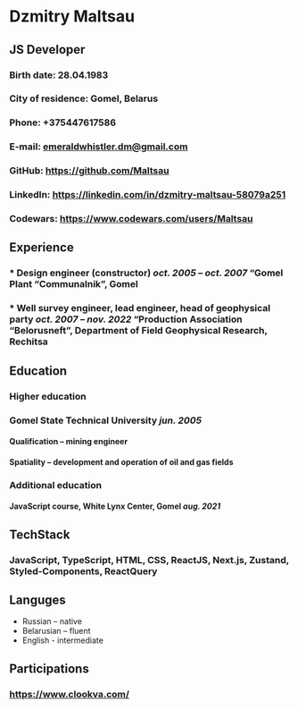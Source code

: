 # Dzmitry Maltsau

## JS Developer

### Birth date: 28.04.1983

### City of residence: Gomel, Belarus

### Phone: +375447617586

### E-mail: emeraldwhistler.dm@gmail.com

### GitHub: https://github.com/Maltsau

### LinkedIn: https://linkedin.com/in/dzmitry-maltsau-58079a251

### Codewars: https://www.codewars.com/users/Maltsau

## Experience

### \* Design engineer (constructor) _oct. 2005 – oct. 2007_ “Gomel Plant “Communalnik”, Gomel

### \* Well survey engineer, lead engineer, head of geophysical party _oct. 2007 – nov. 2022_ “Production Association “Belorusneft”, Department of Field Geophysical Research, Rechitsa

## Education

### **Higher education**

### Gomel State Technical University _jun. 2005_

#### Qualification – mining engineer

#### Spatiality – development and operation of oil and gas fields

### **Additional education**

#### JavaScript course, White Lynx Center, Gomel _aug. 2021_

## TechStack

### JavaScript, TypeScript, HTML, CSS, ReactJS, Next.js, Zustand, Styled-Components, ReactQuery

## Languges

- Russian – native
- Belarusian – fluent
- English - intermediate

## Participations

### https://www.clookva.com/
